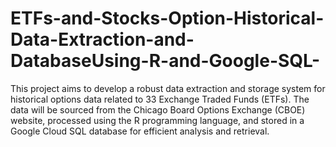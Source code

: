 # ETFs-and-Stocks-Option-Historical-Data-Extraction-and-DatabaseUsing-R-and-Google-SQL-
This project aims to develop a robust data extraction and storage system for historical options data related to 33 Exchange Traded Funds (ETFs). The data will be sourced from the Chicago Board Options Exchange (CBOE) website, processed using the R programming language, and stored in a Google Cloud SQL database for efficient analysis and retrieval.
